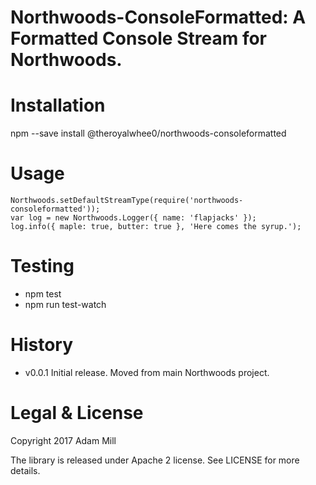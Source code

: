 # Northwoods-ConsoleFormatted: A Formatted Console Stream for Northwoods.

# Installation
npm --save install @theroyalwhee0/northwoods-consoleformatted

# Usage
```
Northwoods.setDefaultStreamType(require('northwoods-consoleformatted'));
var log = new Northwoods.Logger({ name: 'flapjacks' });
log.info({ maple: true, butter: true }, 'Here comes the syrup.');
```

# Testing
- npm test
- npm run test-watch

# History
- v0.0.1 Initial release. Moved from main Northwoods project.

# Legal & License
Copyright 2017 Adam Mill

The library is released under Apache 2 license.  See LICENSE for more details.
